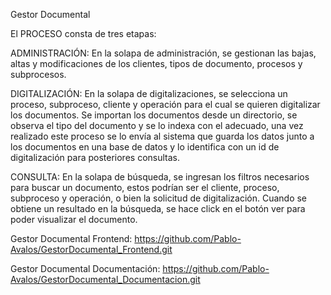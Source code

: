 ﻿Gestor Documental

El PROCESO consta de tres etapas:

ADMINISTRACIÓN: En la solapa de administración, se gestionan las bajas, altas y modificaciones de los clientes, tipos de documento, procesos y subprocesos.

DIGITALIZACIÓN: En la solapa de digitalizaciones, se selecciona un proceso, subproceso, cliente y operación para el cual se quieren digitalizar los documentos. Se importan los documentos desde un directorio, se observa el tipo del documento y se lo indexa con el adecuado, una vez realizado este proceso se lo envía al sistema que guarda los datos junto a los documentos en una base de datos y lo identifica con un id de digitalización para posteriores consultas. 

CONSULTA: En la solapa de búsqueda, se ingresan los filtros necesarios para buscar un documento, estos podrían ser el cliente, proceso, subproceso y operación, o bien la solicitud de digitalización. Cuando se obtiene un resultado en la búsqueda, se hace click en el botón ver para poder visualizar el documento.


Gestor Documental Frontend: https://github.com/Pablo-Avalos/GestorDocumental_Frontend.git

Gestor Documental Documentación: https://github.com/Pablo-Avalos/GestorDocumental_Documentacion.git
